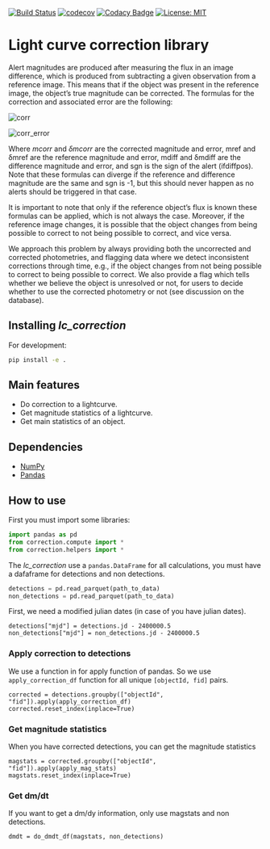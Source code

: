 [![Build Status](https://travis-ci.com/alercebroker/lc_correction.svg?token=ky96CzpxxqojpJq8cck6&branch=master)](https://travis-ci.com/alercebroker/lc_correction)
[![codecov](https://codecov.io/gh/alercebroker/lc_correction/branch/master/graph/badge.svg?token=5C8D7F627W)](https://codecov.io/gh/alercebroker/lc_correction)
[![Codacy Badge](https://app.codacy.com/project/badge/Grade/86c0922f3213487c8874d1b71d13e2e5)](https://www.codacy.com?utm_source=github.com&amp;utm_medium=referral&amp;utm_content=alercebroker/lc_correction&amp;utm_campaign=Badge_Grade)
[![License: MIT](https://img.shields.io/badge/License-MIT-yellow.svg)](https://github.com/alercebroker/lc_correction/blob/master/LICENSE)

# Light curve correction library

Alert magnitudes are produced after measuring the flux in an image difference, which is produced from subtracting a given observation from a reference image. This means that if the object was present in the reference image, the object’s true magnitude can be corrected. The formulas for the correction and associated error are the following:

![corr](https://alerce-science.s3.amazonaws.com/images/correction.max-1600x900.png)

![corr_error](https://alerce-science.s3.amazonaws.com/images/correction_error.max-1600x900.png)

Where *mcorr* and *δmcorr* are the corrected magnitude and error, mref and δmref are the reference magnitude and error, mdiff and δmdiff are the difference magnitude and error, and sgn is the sign of the alert (ifdiffpos). Note that these formulas can diverge if the reference and difference magnitude are the same and sgn is -1, but this should never happen as no alerts should be triggered in that case.

It is important to note that only if the reference object’s flux is known these formulas can be applied, which is not always the case. Moreover, if the reference image changes, it is possible that the object changes from being possible to correct to not being possible to correct, and vice versa.

We approach this problem by always providing both the uncorrected and corrected photometries, and flagging data where we detect inconsistent corrections through time, e.g., if the object changes from not being possible to correct to being possible to correct. We also provide a flag which tells whether we believe the object is unresolved or not, for users to decide whether to use the corrected photometry or not (see discussion on the database).

## Installing *lc_correction*
For development:

```bash
pip install -e .
```

## Main features

- Do correction to a lightcurve.
- Get magnitude statistics of a lightcurve.
- Get main statistics of an object.

## Dependencies
- [NumPy](https://numpy.org/)
- [Pandas](https://pandas.pydata.org/)


## How to use

First you must import some libraries:

```python
import pandas as pd
from correction.compute import *
from correction.helpers import *
```

The *lc_correction* use a `pandas.DataFrame` for all calculations, you must have a dafaframe for detections and non detections.

```python
detections = pd.read_parquet(path_to_data)
non_detections = pd.read_parquet(path_to_data) 
``` 

First, we need a modified julian dates (in case of you have julian dates).

```
detections["mjd"] = detections.jd - 2400000.5
non_detections["mjd"] = non_detections.jd - 2400000.5
```


### Apply correction to detections
We use a function in for apply function of pandas. So we use `apply_correction_df` function for all unique `[objectId, fid]` pairs.

```
corrected = detections.groupby(["objectId", "fid"]).apply(apply_correction_df)
corrected.reset_index(inplace=True)
```

### Get magnitude statistics
When you have corrected detections, you can get the magnitude statistics

```
magstats = corrected.groupby(["objectId", "fid"]).apply(apply_mag_stats)
magstats.reset_index(inplace=True)
```

### Get dm/dt
If you want to get a dm/dy information, only use magstats and non detections.
```
dmdt = do_dmdt_df(magstats, non_detections)
```


